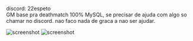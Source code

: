 discord: 22espeto <br>
GM base pra deathmatch 100% MySQL, se precisar de ajuda com algo so chamar no discord. nao faco nada de graca a nao ser ajudar.

![screenshot](https://i.imgur.com/iCNoGcY.png)
![screenshot](https://i.imgur.com/v7VCOjy.png)
